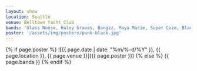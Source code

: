 ```yaml
---
layout: show
location: Seattle
venue: Belltown Yacht Club
bands: 'Glass Noose, Haley Graves, Bangzz, Maya Marie, Super Coze, Black Ends'
poster: '/assets/img/posters/punk-black.jpg'
---
```


{% if page.poster %}
![{{ page.date | date: "%m/%-d/%Y" }}, {{ page.location }}, {{ page.venue }}]({{ page.poster }})
{% else %}
{{ page.bands }}
{% endif %}
